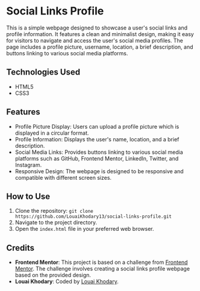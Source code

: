# Social Links Profile

This is a simple webpage designed to showcase a user's social links and profile information. It features a clean and minimalist design, making it easy for visitors to navigate and access the user's social media profiles. The page includes a profile picture, username, location, a brief description, and buttons linking to various social media platforms.

## Technologies Used

- HTML5
- CSS3

## Features

- Profile Picture Display: Users can upload a profile picture which is displayed in a circular format.
- Profile Information: Displays the user's name, location, and a brief description.
- Social Media Links: Provides buttons linking to various social media platforms such as GitHub, Frontend Mentor, LinkedIn, Twitter, and Instagram.
- Responsive Design: The webpage is designed to be responsive and compatible with different screen sizes.

## How to Use

1. Clone the repository: `git clone https://github.com/LouaiKhodary13/social-links-profile.git`
2. Navigate to the project directory.
3. Open the `index.html` file in your preferred web browser.

## Credits

- **Frontend Mentor**: This project is based on a challenge from [Frontend Mentor](https://www.frontendmentor.io). The challenge involves creating a social links profile webpage based on the provided design.
- **Louai Khodary**: Coded by [Louai Khodary](https://www.frontendmentor.io/profile/LouaiKhodary13).
